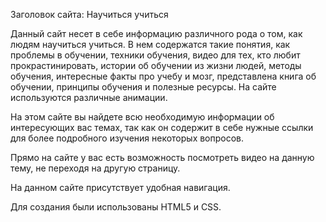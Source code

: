 Заголовок сайта: Научиться учиться

Данный сайт несет в себе информацию различного рода о том, как людям научиться учиться. В нем содержатся такие понятия, как проблемы в обучении, техники обучения, видео для тех, кто любит прокрастинировать, истории об обучении из жизни людей, методы обучения, интересные факты про учебу и мозг, представлена книга об обучении, принципы обучения и полезные ресурсы. На сайте используются различные анимации.

На этом сайте вы найдете всю необходимую информации об интересующих вас темах, так как он содержит в себе нужные ссылки для более подробного изучения некоторых вопросов.

Прямо на сайте у вас есть возможность посмотреть видео на данную тему, не переходя на другую страницу.

На данном сайте присутствует удобная навигация.

Для создания были использованы HTML5 и CSS.
